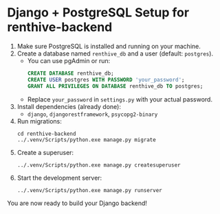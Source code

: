 # Django + PostgreSQL Setup for renthive-backend

1. Make sure PostgreSQL is installed and running on your machine.
2. Create a database named `renthive_db` and a user (default: `postgres`).
   - You can use pgAdmin or run:
     ```sql
     CREATE DATABASE renthive_db;
     CREATE USER postgres WITH PASSWORD 'your_password';
     GRANT ALL PRIVILEGES ON DATABASE renthive_db TO postgres;
     ```
   - Replace `your_password` in `settings.py` with your actual password.
3. Install dependencies (already done):
   - `django`, `djangorestframework`, `psycopg2-binary`
4. Run migrations:
   ```pwsh
   cd renthive-backend
   ../.venv/Scripts/python.exe manage.py migrate
   ```
5. Create a superuser:
   ```pwsh
   ../.venv/Scripts/python.exe manage.py createsuperuser
   ```
6. Start the development server:
   ```pwsh
   ../.venv/Scripts/python.exe manage.py runserver
   ```

You are now ready to build your Django backend!
